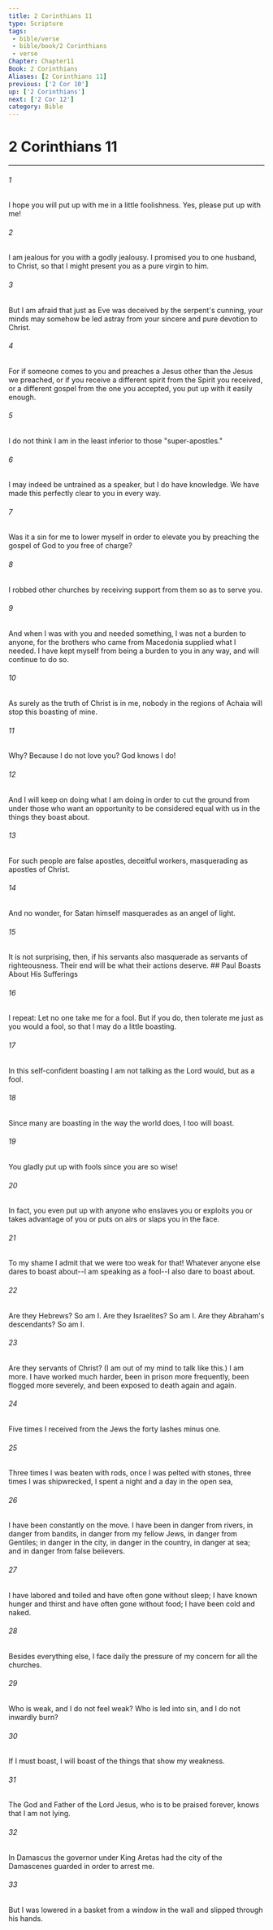 ```yaml
---
title: 2 Corinthians 11
type: Scripture
tags:
 - bible/verse
 - bible/book/2 Corinthians
 - verse
Chapter: Chapter11
Book: 2 Corinthians
Aliases: [2 Corinthians 11]
previous: ['2 Cor 10']
up: ['2 Corinthians']
next: ['2 Cor 12']
category: Bible
---
```

# 2 Corinthians 11

***


###### 1 
I hope you will put up with me in a little foolishness. Yes, please put up with me! 

###### 2 
I am jealous for you with a godly jealousy. I promised you to one husband, to Christ, so that I might present you as a pure virgin to him. 

###### 3 
But I am afraid that just as Eve was deceived by the serpent's cunning, your minds may somehow be led astray from your sincere and pure devotion to Christ. 

###### 4 
For if someone comes to you and preaches a Jesus other than the Jesus we preached, or if you receive a different spirit from the Spirit you received, or a different gospel from the one you accepted, you put up with it easily enough. 

###### 5 
I do not think I am in the least inferior to those "super-apostles." 

###### 6 
I may indeed be untrained as a speaker, but I do have knowledge. We have made this perfectly clear to you in every way. 

###### 7 
Was it a sin for me to lower myself in order to elevate you by preaching the gospel of God to you free of charge? 

###### 8 
I robbed other churches by receiving support from them so as to serve you. 

###### 9 
And when I was with you and needed something, I was not a burden to anyone, for the brothers who came from Macedonia supplied what I needed. I have kept myself from being a burden to you in any way, and will continue to do so. 

###### 10 
As surely as the truth of Christ is in me, nobody in the regions of Achaia will stop this boasting of mine. 

###### 11 
Why? Because I do not love you? God knows I do! 

###### 12 
And I will keep on doing what I am doing in order to cut the ground from under those who want an opportunity to be considered equal with us in the things they boast about. 

###### 13 
For such people are false apostles, deceitful workers, masquerading as apostles of Christ. 

###### 14 
And no wonder, for Satan himself masquerades as an angel of light. 

###### 15 
It is not surprising, then, if his servants also masquerade as servants of righteousness. Their end will be what their actions deserve. ## Paul Boasts About His Sufferings 

###### 16 
I repeat: Let no one take me for a fool. But if you do, then tolerate me just as you would a fool, so that I may do a little boasting. 

###### 17 
In this self-confident boasting I am not talking as the Lord would, but as a fool. 

###### 18 
Since many are boasting in the way the world does, I too will boast. 

###### 19 
You gladly put up with fools since you are so wise! 

###### 20 
In fact, you even put up with anyone who enslaves you or exploits you or takes advantage of you or puts on airs or slaps you in the face. 

###### 21 
To my shame I admit that we were too weak for that! Whatever anyone else dares to boast about--I am speaking as a fool--I also dare to boast about. 

###### 22 
Are they Hebrews? So am I. Are they Israelites? So am I. Are they Abraham's descendants? So am I. 

###### 23 
Are they servants of Christ? (I am out of my mind to talk like this.) I am more. I have worked much harder, been in prison more frequently, been flogged more severely, and been exposed to death again and again. 

###### 24 
Five times I received from the Jews the forty lashes minus one. 

###### 25 
Three times I was beaten with rods, once I was pelted with stones, three times I was shipwrecked, I spent a night and a day in the open sea, 

###### 26 
I have been constantly on the move. I have been in danger from rivers, in danger from bandits, in danger from my fellow Jews, in danger from Gentiles; in danger in the city, in danger in the country, in danger at sea; and in danger from false believers. 

###### 27 
I have labored and toiled and have often gone without sleep; I have known hunger and thirst and have often gone without food; I have been cold and naked. 

###### 28 
Besides everything else, I face daily the pressure of my concern for all the churches. 

###### 29 
Who is weak, and I do not feel weak? Who is led into sin, and I do not inwardly burn? 

###### 30 
If I must boast, I will boast of the things that show my weakness. 

###### 31 
The God and Father of the Lord Jesus, who is to be praised forever, knows that I am not lying. 

###### 32 
In Damascus the governor under King Aretas had the city of the Damascenes guarded in order to arrest me. 

###### 33 
But I was lowered in a basket from a window in the wall and slipped through his hands. 

